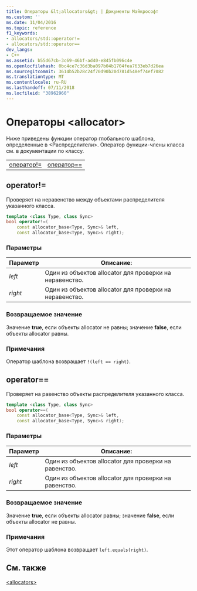 ```yaml
---
title: Операторы &lt;allocators&gt; | Документы Майкрософт
ms.custom: ''
ms.date: 11/04/2016
ms.topic: reference
f1_keywords:
- allocators/std::operator!=
- allocators/std::operator==
dev_langs:
- C++
ms.assetid: b55d67cb-3c69-46bf-ad40-e845fb096c4e
ms.openlocfilehash: 0bc4ce7c36d3ba097b04b1704fea7633eb7d26ea
ms.sourcegitcommit: 3614b52b28c24f70d90b20d781d548ef74ef7082
ms.translationtype: MT
ms.contentlocale: ru-RU
ms.lasthandoff: 07/11/2018
ms.locfileid: "38962960"
---
```

# <a name="ltallocatorsgt-operators"></a>Операторы &lt;allocator&gt;

Ниже приведены функции оператор глобального шаблона, определенные в &lt;Распределители&gt;. Оператор функции-члены класса см. в документации по классу.

|||
|-|-|
|[оператор!=](#op_neq)|[оператор==](#op_eq_eq)|

## <a name="op_neq"></a> operator!=

Проверяет на неравенство между объектами распределителя указанного класса.

```cpp
template <class Type, class Sync>
bool operator!=(
    const allocator_base<Type, Sync>& left,
    const allocator_base<Type, Sync>& right);
```

### <a name="parameters"></a>Параметры

|Параметр|Описание:|
|---------------|-----------------|
|*left*|Один из объектов allocator для проверки на неравенство.|
|*right*|Один из объектов allocator для проверки на неравенство.|

### <a name="return-value"></a>Возвращаемое значение

Значение **true**, если объекты allocator не равны; значение **false**, если объекты allocator равны.

### <a name="remarks"></a>Примечания

Оператор шаблона возвращает `!(left == right)`.

## <a name="op_eq_eq"></a>  operator==

Проверяет на равенство объекты распределителя указанного класса.

```cpp
template <class Type, class Sync>
bool operator==(
    const allocator_base<Type, Sync>& left,
    const allocator_base<Type, Sync>& right);
```

### <a name="parameters"></a>Параметры

|Параметр|Описание:|
|---------------|-----------------|
|*left*|Один из объектов allocator для проверки на равенство.|
|*right*|Один из объектов allocator для проверки на равенство.|

### <a name="return-value"></a>Возвращаемое значение

Значение **true**, если объекты allocator равны; значение **false**, если объекты allocator не равны.

### <a name="remarks"></a>Примечания

Этот оператор шаблона возвращает `left.equals(right)`.

## <a name="see-also"></a>См. также

[\<allocators>](../standard-library/allocators-header.md)
